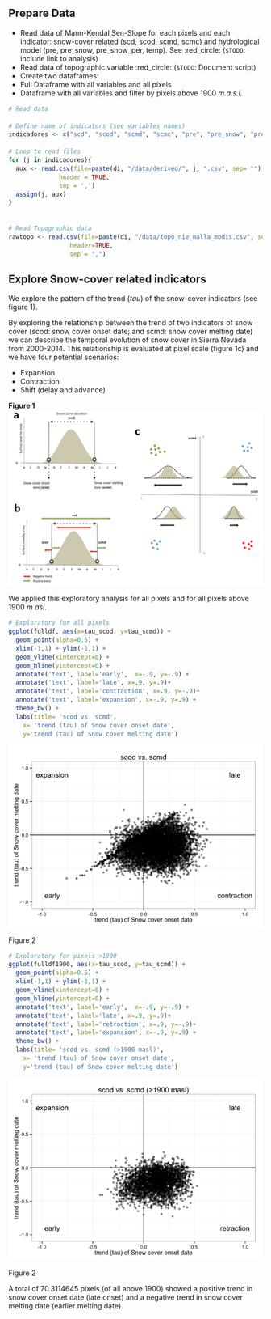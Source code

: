 Prepare Data
------------

-   Read data of Mann-Kendal Sen-Slope for each pixels and each indicator: snow-cover related (scd, scod, scmd, scmc) and hydrological model (pre, pre\_snow, pre\_snow\_per, temp). See :red\_circle: (`$TODO`: include link to analysis)
-   Read data of topographic variable :red\_circle: (`$TODO`: Document script)
-   Create two dataframes:
-   Full Dataframe with all variables and all pixels
-   Dataframe with all variables and filter by pixels above 1900 *m.a.s.l.*

``` r
# Read data

# Define name of indicators (see variables names)
indicadores <- c("scd", "scod", "scmd", "scmc", "pre", "pre_snow", "pre_snow_per", "temp")

# Loop to read files 
for (j in indicadores){ 
  aux <- read.csv(file=paste(di, "/data/derived/", j, ".csv", sep= ""),
              header = TRUE,
              sep = ',')
  assign(j, aux)
}


# Read Topographic data 
rawtopo <- read.csv(file=paste(di, "/data/topo_nie_malla_modis.csv", sep=""),
                 header=TRUE,
                 sep = ",") 
```

Explore Snow-cover related indicators
-------------------------------------

We explore the pattern of the trend (*tau*) of the snow-cover indicators (see figure 1).

By exploring the relationship between the trend of two indicators of snow cover (scod: snow cover onset date; and scmd: snow cover melting date) we can describe the temporal evolution of snow cover in Sierra Nevada from 2000-2014. This relationship is evaluated at pixel scale (figure 1c) and we have four potential scenarios:

-   Expansion
-   Contraction
-   Shift (delay and advance)

**Figure 1** ![Figure 1.](/images/snow_cover_profile.png)

We applied this exploratory analysis for all pixels and for all pixels above 1900 *m asl*.

``` r
# Exploratory for all pixels 
ggplot(fulldf, aes(x=tau_scod, y=tau_scmd)) + 
  geom_point(alpha=0.5) + 
  xlim(-1,1) + ylim(-1,1) + 
  geom_vline(xintercept=0) +
  geom_hline(yintercept=0) + 
  annotate('text', label='early',  x=-.9, y=-.9) + 
  annotate('text', label='late', x=.9, y=.9)+
  annotate('text', label='contraction', x=.9, y=-.9)+
  annotate('text', label='expansion', x=-.9, y=.9) + 
  theme_bw() + 
  labs(title= 'scod vs. scmd',
    x= 'trend (tau) of Snow cover onset date',
    y='trend (tau) of Snow cover melting date') 
```

<img src="explore_relationships_files/figure-markdown_github/unnamed-chunk-1-1.png" alt="Figure 2"  />
<p class="caption">
Figure 2
</p>

``` r
# Exploratory for pixels >1900
ggplot(fulldf1900, aes(x=tau_scod, y=tau_scmd)) + 
  geom_point(alpha=0.5) + 
  xlim(-1,1) + ylim(-1,1) + 
  geom_vline(xintercept=0) +
  geom_hline(yintercept=0) + 
  annotate('text', label='early',  x=-.9, y=-.9) + 
  annotate('text', label='late', x=.9, y=.9)+
  annotate('text', label='retraction', x=.9, y=-.9)+
  annotate('text', label='expansion', x=-.9, y=.9) + 
  theme_bw() + 
  labs(title= 'scod vs. scmd (>1900 masl)',
    x= 'trend (tau) of Snow cover onset date',
    y='trend (tau) of Snow cover melting date') 
```

<img src="explore_relationships_files/figure-markdown_github/unnamed-chunk-1-2.png" alt="Figure 2"  />
<p class="caption">
Figure 2
</p>

A total of 70.3114645 pixels (of all above 1900) showed a positive trend in snow cover onset date (late onset) and a negative trend in snow cover melting date (earlier melting date).
